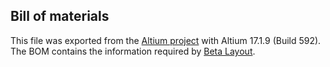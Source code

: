 ## Bill of materials

This file was exported from the [Altium project](https://github.com/ries-lab/LaserEngine/tree/master/Electronics/Electronics_alternative/Custom_signal_conditioning/Altium_project) with Altium 17.1.9 (Build 592). The BOM contains the information required by [Beta Layout](https://uk.beta-layout.com/pcb/).

